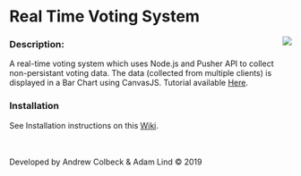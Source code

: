 # Real Time Voting System
<img align="right" src="https://gdurl.com/lVUE">


### Description:
A real-time voting system  which uses Node.js and Pusher API to collect non-persistant voting data.  The data (collected from multiple clients) is displayed in a Bar Chart using CanvasJS.  Tutorial available [Here](https://www.youtube.com/watch?v=SSDED3XKz-0).

### Installation
See Installation instructions on this [Wiki](https://github.com/AndrewColbeck/ProgrammingNotes/wiki/Node.js-&-React).

<br><br>Developed by Andrew Colbeck & Adam Lind © 2019<br>

